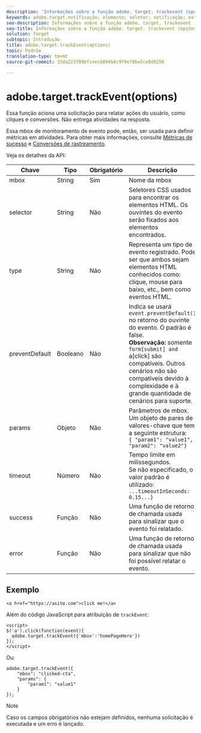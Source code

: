 ```yaml
---
description: 'Informações sobre a função adobe. target. trackevent (opções) para at. js. '
keywords: adobe.target.notificação; elemento; seletor; notificação; extensão
seo-description: Informações sobre a função adobe. target. trackevent (opções) para a biblioteca do Adobe Target no javascript.
seo-title: Informações sobre a função adobe. target. trackevent (opções) para a biblioteca do Adobe Target no javascript.
solution: Target
subtopic: Introdução
title: adobe.target.trackEvent(options)
topic: Padrão
translation-type: tm+mt
source-git-commit: 15da223709bfceecb094b6c9f9e78ba5ce0d8256

---
```



# adobe.target.trackEvent(options)

Essa função aciona uma solicitação para relatar ações do usuário, como cliques e conversões. Não entrega atividades na resposta.

Essa mbox de monitoramento de evento pode, então, ser usada para definir métricas em atividades. Para obter mais informações, consulte [Métricas de sucesso](../../c-activities/r-success-metrics/success-metrics.md#reference_D011575C85DA48E989A244593D9B9924) e [Conversões de rastreamento](../../c-implementing-target/c-implementing-target-for-client-side-web/how-to-deployatjs/implementing-target-without-a-tag-manager.md#task_E85D2F64FEB84201A594F2288FABF053).

Veja os detalhes da API:

| Chave | Tipo | Obrigatório | Descrição |
|--- |--- |--- |--- |
| mbox | String | Sim | Nome da mbox |
| selector | String | Não | Seletores CSS usados para encontrar os elementos HTML. Os ouvintes do evento serão fixados aos elementos encontrados. |
| type | String | Não | Representa um tipo de evento registrado. Pode ser que ambos sejam elementos HTML conhecidos como: clique, mouse para baixo, etc., bem como eventos HTML. |
| preventDefault | Booleano | Não | Indica se usará `event.preventDefault()` no retorno do ouvinte do evento. O padrão é false.<br>**Observação:** somente `form[submit] and `a[click] são compatíveis. Outros cenários não são compatíveis devido à complexidade e à grande quantidade de cenários para suporte. |
| params | Objeto | Não | Parâmetros de mbox. Um objeto de pares de valores-chave que tem a seguinte estrutura:<br>`{ "param1": "value1", "param2": "value2"}` |
| timeout | Número | Não | Tempo limite em milissegundos.<br>Se não especificado, o valor padrão é utilizado:<br>`...timeoutInSeconds: 0.15...}` |
| success | Função | Não | Uma função de retorno de chamada usada para sinalizar que o evento foi relatado. |
| error | Função | Não | Uma função de retorno de chamada usada para sinalizar que não foi possível relatar o evento. |

## Exemplo

```
<a href="https://asite.com">click me!</a> 
```

Além do código JavaScript para atribuição de `trackEvent`:

```
<script> 
$('a').click(function(event){ 
  adobe.target.trackEvent({'mbox':'homePageHero'}) 
}); 
</script> 
```

Ou:

```
adobe.target.trackEvent({ 
    "mbox": "clicked-cta", 
    "params": { 
        "param1": "value1" 
    } 
});
```

>[!NOTE]
>
>Caso os campos obrigatórios não estejam definidos, nenhuma solicitação é executada e um erro é lançado.